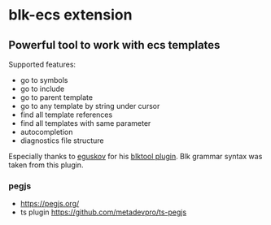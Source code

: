 # blk-ecs extension

## Powerful tool to work with ecs templates

Supported features:
- go to symbols
- go to include
- go to parent template
- go to any template by string under cursor
- find all template references
- find all templates with same parameter
- autocompletion
- diagnostics file structure


Especially thanks to [eguskov](https://github.com/eguskov) for his [blktool plugin](https://github.com/eguskov/blktool). Blk grammar syntax was taken from this plugin.

### pegjs

- https://pegjs.org/
- ts plugin https://github.com/metadevpro/ts-pegjs
